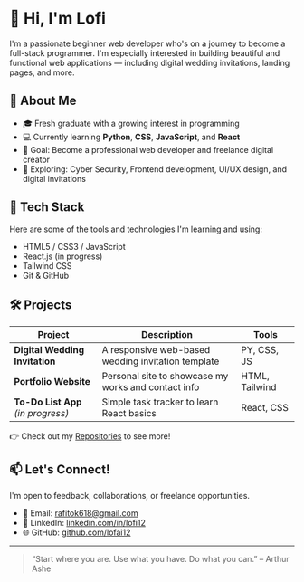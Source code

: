 # 👋 Hi, I'm Lofi

I'm a passionate beginner web developer who's on a journey to become a full-stack programmer. I'm especially interested in building beautiful and functional web applications — including digital wedding invitations, landing pages, and more.

## 🚀 About Me

- 🎓 Fresh graduate with a growing interest in programming
- 💻 Currently learning **Python**, **CSS**, **JavaScript**, and **React**
- 🎯 Goal: Become a professional web developer and freelance digital creator
- 🌱 Exploring: Cyber Security, Frontend development, UI/UX design, and digital invitations

## 🧰 Tech Stack

Here are some of the tools and technologies I'm learning and using:

- HTML5 / CSS3 / JavaScript
- React.js (in progress)
- Tailwind CSS
- Git & GitHub

## 🛠️ Projects

| Project | Description | Tools |
|--------|-------------|-------|
| **Digital Wedding Invitation** | A responsive web-based wedding invitation template | PY, CSS, JS |
| **Portfolio Website** | Personal site to showcase my works and contact info | HTML, Tailwind | SOON
| **To-Do List App** *(in progress)* | Simple task tracker to learn React basics | React, CSS | SOON

👉 Check out my [Repositories](https://github.com/lofai12?tab=repositories) to see more!

## 📫 Let's Connect!

I'm open to feedback, collaborations, or freelance opportunities.

- 📧 Email: rafitok618@gmail.com
- 💼 LinkedIn: [linkedin.com/in/lofi12](https://www.linkedin.com/in/lofi12)
- 🌐 GitHub: [github.com/lofai12](https://github.com/lofai12)

---

> “Start where you are. Use what you have. Do what you can.” – Arthur Ashe
